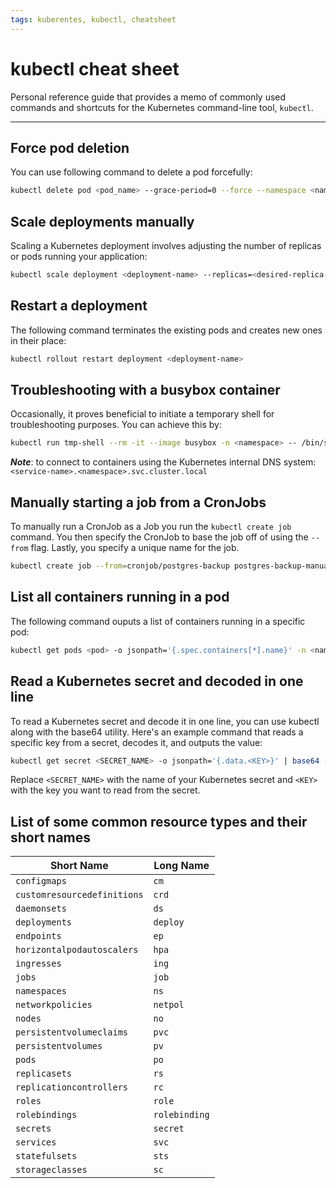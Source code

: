 ```yaml
---
tags: kuberentes, kubectl, cheatsheet
---
```

# kubectl cheat sheet

Personal reference guide that provides a memo of commonly used commands and
shortcuts for the Kubernetes command-line tool, `kubectl`.

---
## Force pod deletion 

You can use following command to delete a pod forcefully:

```bash
kubectl delete pod <pod_name> --grace-period=0 --force --namespace <namespace>
```

## Scale deployments manually

Scaling a Kubernetes deployment involves adjusting the number of replicas or
pods running your application:

```sh
kubectl scale deployment <deployment-name> --replicas=<desired-replica-count>
```

## Restart a deployment

The following command terminates the existing pods and creates new ones in
their place:

```sh
kubectl rollout restart deployment <deployment-name>
```

## Troubleshooting with a busybox container

Occasionally, it proves beneficial to initiate a temporary shell for
troubleshooting purposes. You can achieve this by:

```sh
kubectl run tmp-shell --rm -it --image busybox -n <namespace> -- /bin/sh
```

**_Note_**: to connect to containers using the Kubernetes internal DNS system: 
`<service-name>.<namespace>.svc.cluster.local`

## Manually starting a job from a CronJobs

To manually run a CronJob as a Job you run the `kubectl create job` command.
You then specify the CronJob to base the job off of using the `--from` flag.
Lastly, you specify a unique name for the job.

```sh
kubectl create job --from=cronjob/postgres-backup postgres-backup-manual-01
```

## List all containers running in a pod

The following command ouputs a list of containers running in a specific pod:

```sh
kubectl get pods <pod> -o jsonpath='{.spec.containers[*].name}' -n <namespace>
```

## Read a Kubernetes secret and decoded in one line

To read a Kubernetes secret and decode it in one line, you can use kubectl along
with the base64 utility. Here's an example command that reads a specific key
from a secret, decodes it, and outputs the value:

```sh
kubectl get secret <SECRET_NAME> -o jsonpath='{.data.<KEY>}' | base64 -d
```
Replace `<SECRET_NAME>` with the name of your Kubernetes secret and `<KEY>`
with the key you want to read from the secret.

## List of some common resource types and their short names

Short Name | Long Name
---|---
`configmaps`|`cm`
`customresourcedefinitions`|`crd`
`daemonsets`|`ds`
`deployments`|`deploy`
`endpoints`|`ep`
`horizontalpodautoscalers`|`hpa`
`ingresses`|`ing`
`jobs`|`job`
`namespaces`|`ns`
`networkpolicies`|`netpol`
`nodes`|`no`
`persistentvolumeclaims`|`pvc`
`persistentvolumes`|`pv`
`pods`|`po`
`replicasets`|`rs`
`replicationcontrollers`|`rc`
`roles`|`role`
`rolebindings`|`rolebinding`
`secrets`|`secret`
`services`|`svc`
`statefulsets`|`sts`
`storageclasses`|`sc`
